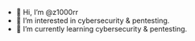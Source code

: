 - 👋 Hi, I’m @z1000rr
- 👀 I’m interested in cybersecurity & pentesting.
- 🌱 I’m currently learning cybersecurity & pentesting.

<!---
  Hi bb <3
--->
